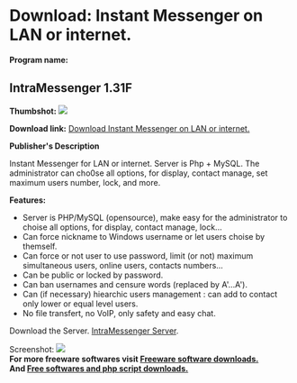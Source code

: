 # Download: Instant Messenger on LAN or internet.

**Program name:**

## IntraMessenger 1.31F

  
**Thumbshot:** ![](http://www.freewarefiles.com/screenshot/intramessenger_md.jpg)   
  
**Download link:** [Download Instant Messenger on LAN or internet.](http://freesoftwares.boysofts.com/IntraMessenger_program_32284.html)  
  


**Publisher's Description**  
  


Instant Messenger for LAN or internet. Server is Php + MySQL. The administrator can cho0se all options, for display, contact manage, set maximum users number, lock, and more. 

**Features:**

  * Server is PHP/MySQL (opensource), make easy for the administrator to choise all options, for display, contact manage, lock... 
  * Can force nickname to Windows username or let users choise by themself. 
  * Can force or not user to use password, limit (or not) maximum simultaneous users, online users, contacts numbers... 
  * Can be public or locked by password. 
  * Can ban usernames and censure words (replaced by A'...A'). 
  * Can (if necessary) hiearchic users management : can add to contact only lower or equal level users. 
  * No file transfert, no VoIP, only safety and easy chat. 

Download the Server. [IntraMessenger Server](ftp://ftp2.theuds.com/theuds/intramessenger.zip). 

  
  
Screenshot: ![](http://www.freewarefiles.com/screenshot/intramessenger.jpg)   
**For more freeware softwares visit [Freeware software downloads.](http://freesoftwares.boysofts.com/)**   
**And [Free softwares and php script downloads.](http://www.boysofts.com/)**
